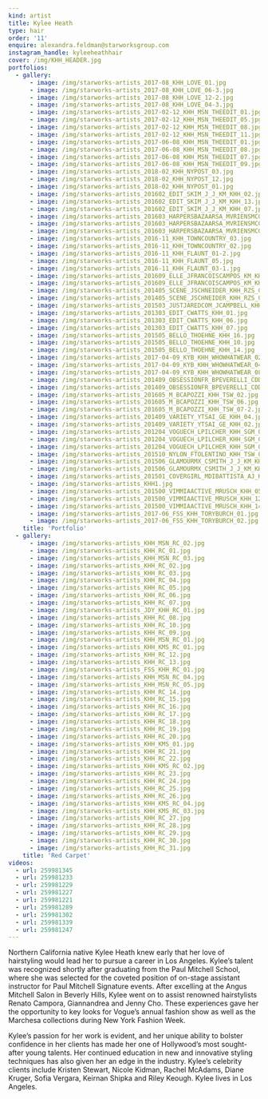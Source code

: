 ```yaml
---
kind: artist
title: Kylee Heath
type: hair
order: '11'
enquire: alexandra.feldman@starworksgroup.com
instagram_handle: kyleeheathhair
cover: /img/KHH_HEADER.jpg
portfolios:
  - gallery:
      - image: /img/starworks-artists_2017-08_KHH_LOVE_01.jpg
      - image: /img/starworks-artists_2017-08_KHH_LOVE_06-3.jpg
      - image: /img/starworks-artists_2017-08_KHH_LOVE_12-2.jpg
      - image: /img/starworks-artists_2017-08_KHH_LOVE_04-3.jpg
      - image: /img/starworks-artists_2017-02-12_KHH_MSN_THEEDIT_01.jpg
      - image: /img/starworks-artists_2017-02-12_KHH_MSN_THEEDIT_05.jpg
      - image: /img/starworks-artists_2017-02-12_KHH_MSN_THEEDIT_08.jpg
      - image: /img/starworks-artists_2017-02-12_KHH_MSN_THEEDIT_11.jpg
      - image: /img/starworks-artists_2017-06-08_KHH_MSN_THEEDIT_01.jpg
      - image: /img/starworks-artists_2017-06-08_KHH_MSN_THEEDIT_08.jpg
      - image: /img/starworks-artists_2017-06-08_KHH_MSN_THEEDIT_07.jpg
      - image: /img/starworks-artists_2017-06-08_KHH_MSN_THEEDIT_09.jpg
      - image: /img/starworks-artists_2018-02_KHH_NYPOST_03.jpg
      - image: /img/starworks-artists_2018-02_KHH_NYPOST_12.jpg
      - image: /img/starworks-artists_2018-02_KHH_NYPOST_01.jpg
      - image: /img/starworks-artists_201602_EDIT_SKIM_J_J_KM_KHH_02.jpg
      - image: /img/starworks-artists_201602_EDIT_SKIM_J_J_KM_KHH_13.jpg
      - image: /img/starworks-artists_201602_EDIT_SKIM_J_J_KM_KHH_07.jpg
      - image: /img/starworks-artists_201603_HARPERSBAZAARSA_MVRIENSMCGRATH_KM_KHH_01.jpg
      - image: /img/starworks-artists_201603_HARPERSBAZAARSA_MVRIENSMCGRATH_KM_KHH_05.jpg
      - image: /img/starworks-artists_201603_HARPERSBAZAARSA_MVRIENSMCGRATH_KM_KHH_09.jpg
      - image: /img/starworks-artists_2016-11_KHH_TOWNCOUNTRY_03.jpg
      - image: /img/starworks-artists_2016-11_KHH_TOWNCOUNTRY_02.jpg
      - image: /img/starworks-artists_2016-11_KHH_FLAUNT_01-2.jpg
      - image: /img/starworks-artists_2016-11_KHH_FLAUNT_05.jpg
      - image: /img/starworks-artists_2016-11_KHH_FLAUNT_03-1.jpg
      - image: /img/starworks-artists_201609_ELLE_JFRANCOISCAMPOS_KM_KHH_04.jpg
      - image: /img/starworks-artists_201609_ELLE_JFRANCOISCAMPOS_KM_KHH_02.jpg
      - image: /img/starworks-artists_201405_SCENE_JSCHNEIDER_KHH_RZS_03.jpg
      - image: /img/starworks-artists_201405_SCENE_JSCHNEIDER_KHH_RZS_07.jpg
      - image: /img/starworks-artists_201503_JUSTJAREDCOM_JCAMPBELL_KHH_01.jpg
      - image: /img/starworks-artists_201303_EDIT_CWATTS_KHH_01.jpg
      - image: /img/starworks-artists_201303_EDIT_CWATTS_KHH_06.jpg
      - image: /img/starworks-artists_201303_EDIT_CWATTS_KHH_07.jpg
      - image: /img/starworks-artists_201505_BELLO_THOEHNE_KHH_16.jpg
      - image: /img/starworks-artists_201505_BELLO_THOEHNE_KHH_10.jpg
      - image: /img/starworks-artists_201505_BELLO_THOEHNE_KHH_14.jpg
      - image: /img/starworks-artists_2017-04-09_KYB_KHH_WHOWHATWEAR_02.jpg
      - image: /img/starworks-artists_2017-04-09_KYB_KHH_WHOWHATWEAR_04.jpg
      - image: /img/starworks-artists_2017-04-09_KYB_KHH_WHOWHATWEAR_08.jpg
      - image: /img/starworks-artists_201409_OBSESSIONFR_BPEVERELLI_CDD_KHH_05.jpg
      - image: /img/starworks-artists_201409_OBSESSIONFR_BPEVERELLI_CDD_KHH_04.jpg
      - image: /img/starworks-artists_201605_M_BCAPOZZI_KHH_TSW_02.jpg
      - image: /img/starworks-artists_201605_M_BCAPOZZI_KHH_TSW_06.jpg
      - image: /img/starworks-artists_201605_M_BCAPOZZI_KHH_TSW_07-2.jpg
      - image: /img/starworks-artists_201409_VARIETY_YTSAI_GE_KHH_04.jpg
      - image: /img/starworks-artists_201409_VARIETY_YTSAI_GE_KHH_02.jpg
      - image: /img/starworks-artists_201204_VOGUECH_LPILCHER_KHH_SGM_03.jpg
      - image: /img/starworks-artists_201204_VOGUECH_LPILCHER_KHH_SGM_02.jpg
      - image: /img/starworks-artists_201204_VOGUECH_LPILCHER_KHH_SGM_01.jpg
      - image: /img/starworks-artists_201510_NYLON_FTOLENTINO_KHH_TSW_02.jpg
      - image: /img/starworks-artists_201506_GLAMOURMX_CSMITH_J_J_KM_KHH_LAN_01.jpg
      - image: /img/starworks-artists_201506_GLAMOURMX_CSMITH_J_J_KM_KHH_LAN_10.jpg
      - image: /img/starworks-artists_201501_COVERGIRL_MDIBATTISTA_AJ_KM_KHH_RZS_01.jpg
      - image: /img/starworks-artists_KHH1.jpg
      - image: /img/starworks-artists_201500_VIMMIAACTIVE_MRUSCH_KHH_05.jpg
      - image: /img/starworks-artists_201500_VIMMIAACTIVE_MRUSCH_KHH_12.jpg
      - image: /img/starworks-artists_201500_VIMMIAACTIVE_MRUSCH_KHH_14.jpg
      - image: /img/starworks-artists_2017-06_FSS_KHH_TORYBURCH_01.jpg
      - image: /img/starworks-artists_2017-06_FSS_KHH_TORYBURCH_02.jpg
    title: 'Portfolio'
  - gallery:
      - image: /img/starworks-artists_KHH_MSN_RC_02.jpg
      - image: /img/starworks-artists_KHH_RC_01.jpg
      - image: /img/starworks-artists_KHH_MSN_RC_03.jpg
      - image: /img/starworks-artists_KHH_RC_02.jpg
      - image: /img/starworks-artists_KHH_RC_03.jpg
      - image: /img/starworks-artists_KHH_RC_04.jpg
      - image: /img/starworks-artists_KHH_RC_05.jpg
      - image: /img/starworks-artists_KHH_RC_06.jpg
      - image: /img/starworks-artists_KHH_RC_07.jpg
      - image: /img/starworks-artists_JDY_KHH_RC_01.jpg
      - image: /img/starworks-artists_KHH_RC_08.jpg
      - image: /img/starworks-artists_KHH_RC_10.jpg
      - image: /img/starworks-artists_KHH_RC_09.jpg
      - image: /img/starworks-artists_KHH_MSN_RC_01.jpg
      - image: /img/starworks-artists_KHH_KMS_RC_01.jpg
      - image: /img/starworks-artists_KHH_RC_12.jpg
      - image: /img/starworks-artists_KHH_RC_13.jpg
      - image: /img/starworks-artists_FSS_KHH_RC_01.jpg
      - image: /img/starworks-artists_KHH_MSN_RC_04.jpg
      - image: /img/starworks-artists_KHH_MSN_RC_05.jpg
      - image: /img/starworks-artists_KHH_RC_14.jpg
      - image: /img/starworks-artists_KHH_RC_15.jpg
      - image: /img/starworks-artists_KHH_RC_16.jpg
      - image: /img/starworks-artists_KHH_RC_17.jpg
      - image: /img/starworks-artists_KHH_RC_18.jpg
      - image: /img/starworks-artists_KHH_RC_19.jpg
      - image: /img/starworks-artists_KHH_RC_20.jpg
      - image: /img/starworks-artists_KHH_KMS_01.jpg
      - image: /img/starworks-artists_KHH_RC_21.jpg
      - image: /img/starworks-artists_KHH_RC_22.jpg
      - image: /img/starworks-artists_KHH_KMS_RC_02.jpg
      - image: /img/starworks-artists_KHH_RC_23.jpg
      - image: /img/starworks-artists_KHH_RC_24.jpg
      - image: /img/starworks-artists_KHH_RC_25.jpg
      - image: /img/starworks-artists_KHH_RC_26.jpg
      - image: /img/starworks-artists_KHH_KMS_RC_04.jpg
      - image: /img/starworks-artists_KHH_KMS_RC_03.jpg
      - image: /img/starworks-artists_KHH_RC_27.jpg
      - image: /img/starworks-artists_KHH_RC_28.jpg
      - image: /img/starworks-artists_KHH_RC_29.jpg
      - image: /img/starworks-artists_KHH_RC_30.jpg
      - image: /img/starworks-artists_KHH_RC_31.jpg
    title: 'Red Carpet'
videos:
  - url: 259981345
  - url: 259981233
  - url: 259981229
  - url: 259981227
  - url: 259981221
  - url: 259981289
  - url: 259981302
  - url: 259981339
  - url: 259981247
---
```

Northern California native Kylee Heath knew early that her love of hairstyling would lead her to pursue a career in Los Angeles. Kylee’s talent was recognized shortly after graduating from the Paul Mitchell School, where she was selected for the coveted position of on-stage assistant instructor for Paul Mitchell Signature events. After excelling at the Angus Mitchell Salon in Beverly Hills, Kylee went on to assist renowned hairstylists Renato Campora, Giannandrea and Jenny Cho. These experiences gave her the opportunity to key looks for Vogue’s annual fashion show as well as the Marchesa collections during New York Fashion Week.

Kylee’s passion for her work is evident, and her unique ability to bolster confidence in her clients has made her one of Hollywood’s most sought-after young talents. Her continued education in new and innovative styling techniques has also given her an edge in the industry. Kylee’s celebrity clients include Kristen Stewart, Nicole Kidman, Rachel McAdams, Diane Kruger, Sofia Vergara, Keirnan Shipka and Riley Keough. Kylee lives in Los Angeles.
